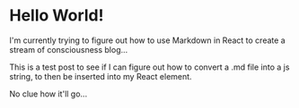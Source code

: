 
# Hello World!

I'm currently trying to figure out how to use Markdown in React to create a stream of consciousness blog...

This is a test post to see if I can figure out how to convert a .md file into a js string, to then be inserted into my React element.

No clue how it'll go...
